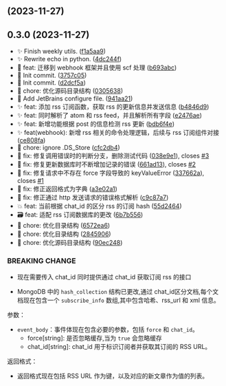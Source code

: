 ##  (2023-11-27)




## 0.3.0 (2023-11-27)

* :sparkles: Finish weekly utils. ([f1a5aa9](https://github.com/InzamzRachelProject/telegram_bot_rachel/commit/f1a5aa9))
* :sparkles: Rewrite echo in python. ([4dc244f](https://github.com/InzamzRachelProject/telegram_bot_rachel/commit/4dc244f))
* :tada: feat: 迁移到 webhook 框架并且使用 scf 处理 ([b693abc](https://github.com/InzamzRachelProject/telegram_bot_rachel/commit/b693abc))
* :tada: Init commit. ([3757c05](https://github.com/InzamzRachelProject/telegram_bot_rachel/commit/3757c05))
* :tada: Init commit. ([d2dcf5a](https://github.com/InzamzRachelProject/telegram_bot_rachel/commit/d2dcf5a))
* :truck: chore: 优化源码目录结构 ([0305638](https://github.com/InzamzRachelProject/telegram_bot_rachel/commit/0305638))
* :wrench: Add JetBrains configure file. ([941aa21](https://github.com/InzamzRachelProject/telegram_bot_rachel/commit/941aa21))
* ✨ feat: 添加 rss 订阅函数，获取 rss 的更新信息并发送信息 ([b4846d9](https://github.com/InzamzRachelProject/telegram_bot_rachel/commit/b4846d9))
* ✨ feat: 同时解析了 atom 和 rss feed，并且解析所有字段 ([e2476ae](https://github.com/InzamzRachelProject/telegram_bot_rachel/commit/e2476ae))
* ✨ feat: 新增功能根据 post 的信息检测 rss 更新 ([bdb6f4e](https://github.com/InzamzRachelProject/telegram_bot_rachel/commit/bdb6f4e))
* ✨ feat(webhook): 新增 rss 相关的命令处理逻辑，后续与 rss 订阅组件对接 ([ce808fa](https://github.com/InzamzRachelProject/telegram_bot_rachel/commit/ce808fa))
* 🍎 chore: ignore .DS_Store ([cfc2db4](https://github.com/InzamzRachelProject/telegram_bot_rachel/commit/cfc2db4))
* 🐛 fix: 修复调用错误时的判断分支，删除测试代码 ([038e9e1](https://github.com/InzamzRachelProject/telegram_bot_rachel/commit/038e9e1)), closes [#3](https://github.com/InzamzRachelProject/telegram_bot_rachel/issues/3)
* 🐛 fix: 修复更新数据库时不断增加记录的错误 ([661ad13](https://github.com/InzamzRachelProject/telegram_bot_rachel/commit/661ad13)), closes [#2](https://github.com/InzamzRachelProject/telegram_bot_rachel/issues/2)
* 🐛 fix: 修复请求中不存在 force 字段导致的 keyValueError ([337662a](https://github.com/InzamzRachelProject/telegram_bot_rachel/commit/337662a)), closes [#1](https://github.com/InzamzRachelProject/telegram_bot_rachel/issues/1)
* 🐛 fix: 修正返回格式为字典 ([a3e02a1](https://github.com/InzamzRachelProject/telegram_bot_rachel/commit/a3e02a1))
* 🐛 fix: 修正通过 http 发送请求的错误格式解析 ([c9c87a7](https://github.com/InzamzRachelProject/telegram_bot_rachel/commit/c9c87a7))
* 💥 feat: 当前根据 chat_id 的区分 rss 的订阅 hash ([55d2464](https://github.com/InzamzRachelProject/telegram_bot_rachel/commit/55d2464))
* 🗃 feat: 适配 rss 订阅数据库的更改 ([6b7b556](https://github.com/InzamzRachelProject/telegram_bot_rachel/commit/6b7b556))
* 🚚 chore: 优化目录结构 ([6572ea6](https://github.com/InzamzRachelProject/telegram_bot_rachel/commit/6572ea6))
* 🚚 chore: 优化目录结构 ([2845906](https://github.com/InzamzRachelProject/telegram_bot_rachel/commit/2845906))
* 🚚 chore: 优化源码目录结构 ([90ec248](https://github.com/InzamzRachelProject/telegram_bot_rachel/commit/90ec248))


### BREAKING CHANGE

* 现在需要传入 chat_id 同时提供通过 chat_id 获取订阅 rss 的接口

- MongoDB 中的 `hash_collection` 结构已更改,通过 chat_id区分文档,每个文档现在包含一个 `subscribe_info` 数组,其中包含哈希、rss_url 和 xml 信息。

参数：
- `event_body`：事件体现在包含必要的参数，包括 `force` 和 `chat_id`。
	- force[string]: 是否忽略缓存,当为 `true` 会忽略缓存
	- chat_id[string]: chat_id 用于标识订阅者并获取其订阅的 RSS URL。

返回格式：
- 返回格式现在包括 RSS URL 作为键，以及对应的新文章作为值的列表。


